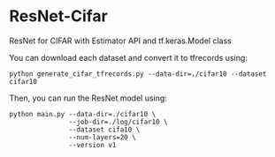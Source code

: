 # ResNet-Cifar
ResNet for CIFAR with Estimator API and tf.keras.Model class

You can download each dataset and convert it to tfrecords using:
```cli
python generate_cifar_tfrecords.py --data-dir=./cifar10 --dataset cifar10
```

Then, you can run the ResNet model using:

```cli
python main.py --data-dir=./cifar10 \
               --job-dir=./log/cifar10 \
               --dataset cifa10 \
               --num-layers=20 \
               --version v1
```
